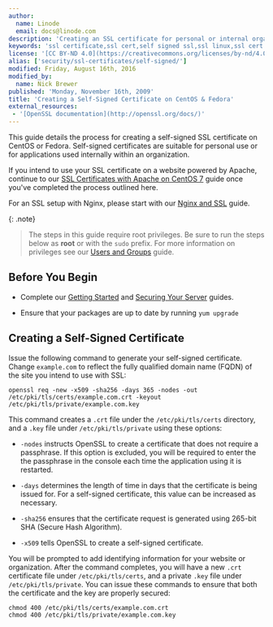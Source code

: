 ```yaml
---
author:
  name: Linode
  email: docs@linode.com
description: 'Creating an SSL certificate for personal or internal organizational use on a Linux server.'
keywords: 'ssl certificate,ssl cert,self signed ssl,ssl linux,ssl cert linux,centos ssl,fedora ssl'
license: '[CC BY-ND 4.0](https://creativecommons.org/licenses/by-nd/4.0)'
alias: ['security/ssl-certificates/self-signed/']
modified: Friday, August 16th, 2016
modified_by:
  name: Nick Brewer
published: 'Monday, November 16th, 2009'
title: 'Creating a Self-Signed Certificate on CentOS & Fedora'
external_resources:
 - '[OpenSSL documentation](http://openssl.org/docs/)'
---
```


This guide details the process for creating a self-signed SSL certificate on CentOS or Fedora. Self-signed certificates are suitable for personal use or for applications used internally within an organization.

If you intend to use your SSL certificate on a website powered by Apache, continue to our [SSL Certificates with Apache on CentOS 7](/docs/security/ssl/ssl-apache2-centos) guide once you've completed the process outlined here.

For an SSL setup with Nginx, please start with our [Nginx and SSL](/docs/security/ssl/provide-encrypted-resource-access-using-ssl-certificates-on-nginx) guide.

{: .note}
>The steps in this guide require root privileges. Be sure to run the steps below as **root** or with the `sudo` prefix. For more information on privileges see our [Users and Groups](/docs/tools-reference/linux-users-and-groups) guide.

## Before You Begin

 - Complete our [Getting Started](/docs/getting-started) and [Securing Your Server](/docs/securing-your-server) guides.

 - Ensure that your packages are up to date by running `yum upgrade`

## Creating a Self-Signed Certificate

Issue the following command to generate your self-signed certificate. Change `example.com` to reflect the fully qualified domain name (FQDN) of the site you intend to use with SSL:

    openssl req -new -x509 -sha256 -days 365 -nodes -out /etc/pki/tls/certs/example.com.crt -keyout /etc/pki/tls/private/example.com.key

This command creates a `.crt` file under the `/etc/pki/tls/certs` directory, and a `.key` file under `/etc/pki/tls/private` using these options:

* `-nodes` instructs OpenSSL to create a certificate that does not require a passphrase. If this option is excluded, you will be required to enter the the passphrase in the console each time the application using it is restarted.

* `-days` determines the length of time in days that the certificate is being issued for. For a self-signed certificate, this value can be increased as necessary.

* `-sha256` ensures that the certificate request is generated using 265-bit SHA (Secure Hash Algorithm).

* `-x509` tells OpenSSL to create a self-signed certificate.

You will be prompted to add identifying information for your website or organization. After the command completes, you will have a new `.crt` certificate file under `/etc/pki/tls/certs`, and a private `.key` file under `/etc/pki/tls/private`. You can issue these commands to ensure that both the certificate and the key are properly secured:

    chmod 400 /etc/pki/tls/certs/example.com.crt
    chmod 400 /etc/pki/tls/private/example.com.key
